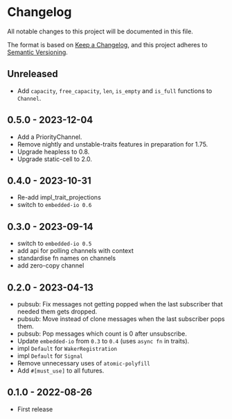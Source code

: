 # Changelog

All notable changes to this project will be documented in this file.

The format is based on [Keep a Changelog](https://keepachangelog.com/en/1.0.0/),
and this project adheres to [Semantic Versioning](https://semver.org/spec/v2.0.0.html).

## Unreleased

- Add `capacity`, `free_capacity`, `len`, `is_empty` and `is_full` functions to `Channel`.

## 0.5.0 - 2023-12-04

- Add a PriorityChannel.
- Remove nightly and unstable-traits features in preparation for 1.75.
- Upgrade heapless to 0.8.
- Upgrade static-cell to 2.0.

## 0.4.0 - 2023-10-31

- Re-add impl_trait_projections
- switch to `embedded-io 0.6`

## 0.3.0 - 2023-09-14

- switch to `embedded-io 0.5`
- add api for polling channels with context
- standardise fn names on channels
- add zero-copy channel

## 0.2.0 - 2023-04-13

- pubsub: Fix messages not getting popped when the last subscriber that needed them gets dropped.
- pubsub: Move instead of clone messages when the last subscriber pops them.
- pubsub: Pop messages which count is 0 after unsubscribe.
- Update `embedded-io` from `0.3` to `0.4` (uses `async fn` in traits).
- impl `Default` for `WakerRegistration`
- impl `Default` for `Signal`
- Remove unnecessary uses of `atomic-polyfill`
- Add `#[must_use]` to all futures.

## 0.1.0 - 2022-08-26

- First release
